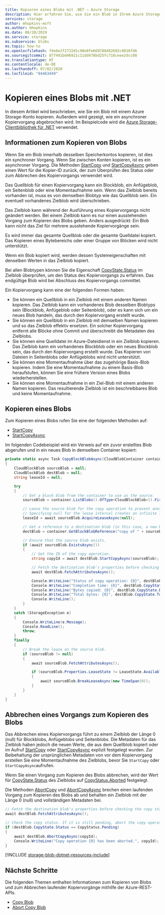 ```yaml
---
title: Kopieren eines Blobs mit .NET – Azure Storage
description: Hier erfahren Sie, wie Sie ein Blob in Ihrem Azure Storage-Konto mithilfe der .NET-Clientbibliothek kopieren.
services: storage
author: mhopkins-msft
ms.author: mhopkins
ms.date: 08/20/2019
ms.service: storage
ms.subservice: blobs
ms.topic: how-to
ms.openlocfilehash: f4e6e2f2732d1c90e8fe669788d82692c8016fd6
ms.sourcegitcommit: 877491bd46921c11dd478bd25fc718ceee2dcc08
ms.translationtype: HT
ms.contentlocale: de-DE
ms.lasthandoff: 07/02/2020
ms.locfileid: "84463449"
---
```

# <a name="copy-a-blob-with-net"></a>Kopieren eines Blobs mit .NET

In diesem Artikel wird beschrieben, wie Sie ein Blob mit einem Azure Storage-Konto kopieren. Außerdem wird gezeigt, wie ein asynchroner Kopiervorgang abgebrochen wird. Im Beispielcode wird die [Azure Storage-Clientbibliothek für .NET](/dotnet/api/overview/azure/storage?view=azure-dotnet) verwendet.

## <a name="about-copying-blobs"></a>Informationen zum Kopieren von Blobs

Wenn Sie ein Blob innerhalb desselben Speicherkontos kopieren, ist dies ein synchroner Vorgang. Wenn Sie zwischen Konten kopieren, ist es ein asynchroner Vorgang. Die Methoden [StartCopy](/dotnet/api/microsoft.azure.storage.blob.cloudblob.startcopy?view=azure-dotnet) und [StartCopyAsync](/dotnet/api/microsoft.azure.storage.blob.cloudblob.startcopyasync?view=azure-dotnet) geben einen Wert für die Kopier-ID zurück, der zum Überprüfen des Status oder zum Abbrechen des Kopiervorgangs verwendet wird.

Das Quellblob für einen Kopiervorgang kann ein Blockblob, ein Anfügeblob, ein Seitenblob oder eine Momentaufnahme sein. Wenn das Zielblob bereits vorhanden ist, muss es von demselben Blobtyp wie das Quellblob sein. Ein eventuell vorhandenes Zielblob wird überschrieben. 

Das Zielblob kann während der Ausführung eines Kopiervorgangs nicht geändert werden. Bei einem Zielblob kann es nur einen ausstehenden Vorgang zum Kopieren des Blobs geben. Anders ausgedrückt: Ein Blob kann nicht das Ziel für mehrere ausstehende Kopiervorgänge sein.

Es wird immer das gesamte Quellblob oder die gesamte Quelldatei kopiert. Das Kopieren eines Bytebereichs oder einer Gruppe von Blöcken wird nicht unterstützt.

Wenn ein Blob kopiert wird, werden dessen Systemeigenschaften mit denselben Werten in das Zielblob kopiert.

Bei allen Blobtypen können Sie die Eigenschaft [CopyState.Status](/dotnet/api/microsoft.azure.storage.blob.copystate.status?view=azure-dotnet) im Zielblob überprüfen, um den Status des Kopiervorgangs zu erfahren. Das endgültige Blob wird bei Abschluss des Kopiervorgangs committet.

Ein Kopiervorgang kann eine der folgenden Formen haben:

  - Sie können ein Quellblob in ein Zielblob mit einem anderen Namen kopieren. Das Zielblob kann ein vorhandenes Blob desselben Blobtyps sein (Blockblob, Anfügeblob oder Seitenblob), oder es kann sich um ein neues Blob handeln, das durch den Kopiervorgang erstellt wurde.
  - Sie können ein Quellblob in ein Zielblob mit demselben Namen kopieren und so das Zielblob effektiv ersetzen. Ein solcher Kopiervorgang entfernt alle Blöcke ohne Commit und überschreibt die Metadaten des Zielblobs.
  - Sie können eine Quelldatei im Azure-Dateidienst in ein Zielblob kopieren. Das Zielblob kann ein vorhandenes Blockblob oder ein neues Blockblob sein, das durch den Kopiervorgang erstellt wurde. Das Kopieren von Dateien in Seitenblobs oder Anfügeblobs wird nicht unterstützt.
  - Sie können eine Momentaufnahme über das zugehörige Basis-Blob kopieren. Indem Sie eine Momentaufnahme zu einem Basis-Blob heraufstufen, können Sie eine frühere Version eines Blobs wiederherstellen.
  - Sie können eine Momentaufnahme in ein Ziel-Blob mit einem anderen Namen kopieren. Das resultierende Zielblob ist ein beschreibbares Blob und keine Momentaufnahme.

## <a name="copy-a-blob"></a>Kopieren eines Blobs

Zum Kopieren eines Blobs rufen Sie eine der folgenden Methoden auf:

 - [StartCopy](/dotnet/api/microsoft.azure.storage.blob.cloudblob.startcopy?view=azure-dotnet)
 - [StartCopyAsync](/dotnet/api/microsoft.azure.storage.blob.cloudblob.startcopyasync?view=azure-dotnet)

Im folgenden Codebeispiel wird ein Verweis auf ein zuvor erstelltes Blob abgerufen und in ein neues Blob in demselben Container kopiert:

```csharp
private static async Task CopyBlockBlobAsync(CloudBlobContainer container)
{
    CloudBlockBlob sourceBlob = null;
    CloudBlockBlob destBlob = null;
    string leaseId = null;

    try
    {
        // Get a block blob from the container to use as the source.
        sourceBlob = container.ListBlobs().OfType<CloudBlockBlob>().FirstOrDefault();

        // Lease the source blob for the copy operation to prevent another client from modifying it.
        // Specifying null for the lease interval creates an infinite lease.
        leaseId = await sourceBlob.AcquireLeaseAsync(null);

        // Get a reference to a destination blob (in this case, a new blob).
        destBlob = container.GetBlockBlobReference("copy of " + sourceBlob.Name);

        // Ensure that the source blob exists.
        if (await sourceBlob.ExistsAsync())
        {
            // Get the ID of the copy operation.
            string copyId = await destBlob.StartCopyAsync(sourceBlob);

            // Fetch the destination blob's properties before checking the copy state.
            await destBlob.FetchAttributesAsync();

            Console.WriteLine("Status of copy operation: {0}", destBlob.CopyState.Status);
            Console.WriteLine("Completion time: {0}", destBlob.CopyState.CompletionTime);
            Console.WriteLine("Bytes copied: {0}", destBlob.CopyState.BytesCopied.ToString());
            Console.WriteLine("Total bytes: {0}", destBlob.CopyState.TotalBytes.ToString());
            Console.WriteLine();
        }
    }
    catch (StorageException e)
    {
        Console.WriteLine(e.Message);
        Console.ReadLine();
        throw;
    }
    finally
    {
        // Break the lease on the source blob.
        if (sourceBlob != null)
        {
            await sourceBlob.FetchAttributesAsync();

            if (sourceBlob.Properties.LeaseState != LeaseState.Available)
            {
                await sourceBlob.BreakLeaseAsync(new TimeSpan(0));
            }
        }
    }
}
```

## <a name="abort-a-blob-copy-operation"></a>Abbrechen eines Vorgangs zum Kopieren des Blobs

Das Abbrechen eines Kopiervorgangs führt zu einem Zielblob der Länge 0 (null) für Blockblobs, Anfügeblobs und Seitenblobs. Die Metadaten für das Zielblob haben jedoch die neuen Werte, die aus dem Quellblob kopiert oder im Aufruf [StartCopy](/dotnet/api/microsoft.azure.storage.blob.cloudblob.startcopy?view=azure-dotnet) oder [StartCopyAsync](/dotnet/api/microsoft.azure.storage.blob.cloudblob.startcopyasync?view=azure-dotnet) explizit festgelegt wurden. Zur Beibehaltung der ursprünglichen Metadaten von vor dem Kopiervorgang erstellen Sie eine Momentaufnahme des Zielblobs, bevor Sie `StartCopy` oder `StartCopyAsync`aufrufen.

Wenn Sie einen Vorgang zum Kopieren des Blobs abbrechen, wird der Wert für [CopyState.Status](/dotnet/api/microsoft.azure.storage.blob.copystate.status?view=azure-dotnet#Microsoft_Azure_Storage_Blob_CopyState_Status) des Zielblobs auf [CopyStatus.Aborted](/dotnet/api/microsoft.azure.storage.blob.copystatus?view=azure-dotnet) festgelegt.

Die Methoden [AbortCopy](/dotnet/api/microsoft.azure.storage.blob.cloudblob.abortcopy?view=azure-dotnet) und [AbortCopyAsync](/dotnet/api/microsoft.azure.storage.blob.cloudblob.abortcopyasync?view=azure-dotnet) brechen einen laufenden Vorgang zum Kopieren des Blobs ab und behalten ein Zielblob mit der Länge 0 (null) und vollständigen Metadaten bei.

```csharp
// Fetch the destination blob's properties before checking the copy state.
await destBlob.FetchAttributesAsync();

// Check the copy status. If it is still pending, abort the copy operation.
if (destBlob.CopyState.Status == CopyStatus.Pending)
{
    await destBlob.AbortCopyAsync(copyId);
    Console.WriteLine("Copy operation {0} has been aborted.", copyId);
}
```

[!INCLUDE [storage-blob-dotnet-resources-include](../../../includes/storage-blob-dotnet-resources-include.md)]

## <a name="next-steps"></a>Nächste Schritte

Die folgenden Themen enthalten Informationen zum Kopieren von Blobs und zum Abbrechen laufender Kopiervorgänge mithilfe der Azure-REST-APIs.

- [Copy Blob](/rest/api/storageservices/copy-blob)
- [Abort Copy Blob](/rest/api/storageservices/abort-copy-blob)
